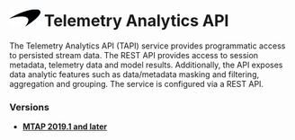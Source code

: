 # ![logo](/Media/branding.png) Telemetry Analytics API

The Telemetry Analytics API (TAPI) service provides programmatic access to persisted stream data. The REST API provides access to session metadata, telemetry data and model results. Additionally, the API exposes data analytic features such as data/metadata masking and filtering, aggregation and grouping. The service is configured via a REST API.

### Versions
- [**MTAP 2019.1 and later**](2019.1/README.md)<br>